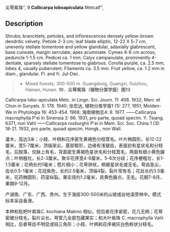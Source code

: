 尖萼紫珠",
9.**Callicarpa loboapiculata** Metcalf",

## Description
Shrubs; branchlets, petioles, and inflorescences densely yellow-brown dendritic velvety. Petiole 2-3 cm; leaf blade elliptic, 12-22 X  5-7 cm, unevenly stellate tomentose and yellow glandular, adaxially glabrescent, base cuneate, margin serrulate, apex acuminate. Cymes 4-6 cm across;  peduncle 1-1.5 cm. Pedicel ca. 1 mm. Calyx campanulate, prominently 4-dentate, sparsely stellate tomentose to glabrous. Corolla purple, ca. 2.5 mm; lobes 4, usually puberulent. Filaments ca. 3.5 mm. Fruit yellow, ca. 1.2 mm in diam., glandular. Fl. and fr. Jul-Dec.

> * Mixed forests; 300-500 m. Guangdong, Guangxi, Guizhou, Hainan, Hunan.
**10．尖萼紫珠（植物分类学报）图13**

Callicarpa lobo-apiculata Metc. in Lingn. Sci. Journ. 11: 406. 1932; Merr. et Chun in Sunyats. 5: 178. 1940; 张宏达, 植物分类学报1 (1): 277, 1951; Molden-We in Phytologia 16: 453-454. 1968; 海南植物志4: 9. 1977. ——Callicarpa macrophylla P'ei in Sinensia 2: 66. 1931, pro parte, quoad specim. Y. Tsiang. 6371, non Vahl ——Callicarpa roxburghii P'ei in Mem. Sci. Soc. China 1 (3): 18-21. 1932, pro parte, quoad specim. Hongk., non Wall.

灌木，高达3米；小枝、叶柄和花序密生黄褐色分枝茸毛。叶片椭圆形，长12-22厘米，宽5-7厘米，顶端渐尖，基部楔形，边缘有浅锯齿，表面初有星状毛和分枝毛，后脱落，仅脉上有毛，背面密生黄褐色星状毛和分枝茸毛，两面有细小黄色腺点；叶柄粗壮，长2-3厘米。聚伞花序宽4-6厘米，5-6次分歧；花序梗粗壮，长1-1.5厘米；花柄长约1毫米；苞片细小；花萼钟状，稍被星状毛或无毛，萼齿急尖，齿长0.5-1毫米；花冠紫色，长约2.5毫米，顶端4裂，裂片常有毛；花丝长约3.5毫米，花药椭圆形，药室纵裂。果实径约1.2毫米，具黄色腺点，无毛。花期7-8月，果期9-12月。

产湖南、广东、广西、贵州。生于海拔300-500米的山坡或谷地溪旁林中。模式标本采自香港。

本种和枇杷叶紫珠C. kochiana Makino 相似，但后者花序紧密，花几无柄；花萼密被分枝毛，裂片尖长，萼管几全部包藏果实；和大叶紫珠 C. macrophylla Vahl相比，后者萼齿不明显或钝三角形；小枝、叶柄和花序被灰白色粉状分枝毛。
